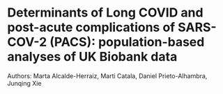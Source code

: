 # Determinants of Long COVID and post-acute complications of SARS-COV-2 (PACS): population-based analyses of UK Biobank data
Authors: Marta Alcalde-Herraiz, Marti Catala, Daniel Prieto-Alhambra, Junqing Xie
